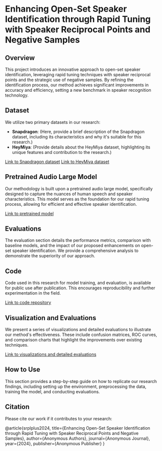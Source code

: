 # Enhancing Open-Set Speaker Identification through Rapid Tuning with Speaker Reciprocal Points and Negative Samples

## Overview
This project introduces an innovative approach to open-set speaker identification, leveraging rapid tuning techniques with speaker reciprocal points and the strategic use of negative samples. By refining the identification process, our method achieves significant improvements in accuracy and efficiency, setting a new benchmark in speaker recognition technology.

## Dataset
We utilize two primary datasets in our research:
- **Snapdragon**: (Here, provide a brief description of the Snapdragon dataset, including its characteristics and why it's suitable for this research.)
- **HeyMiya**: (Provide details about the HeyMiya dataset, highlighting its unique features and contribution to the research.)

[Link to Snapdragon dataset]()
[Link to HeyMiya dataset]()

## Pretrained Audio Large Model
Our methodology is built upon a pretrained audio large model, specifically designed to capture the nuances of human speech and speaker characteristics. This model serves as the foundation for our rapid tuning process, allowing for efficient and effective speaker identification.

[Link to pretrained model]()

## Evaluations
The evaluation section details the performance metrics, comparison with baseline models, and the impact of our proposed enhancements on open-set speaker identification. We provide a comprehensive analysis to demonstrate the superiority of our approach.

## Code
Code used in this research for model training, and evaluation, is available for public use after publication. This encourages reproducibility and further experimentation in the field.

[Link to code repository]()

## Visualization and Evaluations
We present a series of visualizations and detailed evaluations to illustrate our method's effectiveness. These include confusion matrices, ROC curves, and comparison charts that highlight the improvements over existing techniques.

[Link to visualizations and detailed evaluations]()

## How to Use
This section provides a step-by-step guide on how to replicate our research findings, including setting up the environment, preprocessing the data, training the model, and conducting evaluations.

## Citation
Please cite our work if it contributes to your research:

@article{srplplus2024,
title={Enhancing Open-Set Speaker Identification through Rapid Tuning with Speaker Reciprocal Points and Negative Samples},
author={Anonymous Authors},
journal={Anonymous Journal},
year={2024},
publisher={Anonymous Publisher}
}
